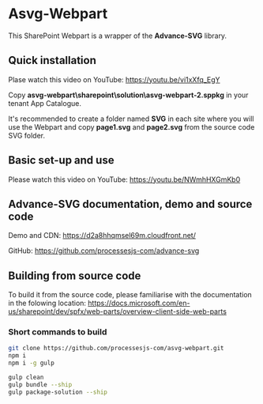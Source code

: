 # Asvg-Webpart

This SharePoint Webpart is a wrapper of the **Advance-SVG** library. 

## Quick installation
Plase watch this video on YouTube: https://youtu.be/vi1xXfq_EgY

Copy **asvg-webpart\sharepoint\solution\asvg-webpart-2.sppkg** in your tenant App Catalogue. 

It's recommended to create a folder named **SVG** in each site where you will use the Webpart and copy **page1.svg** and **page2.svg** from the source code SVG folder.

## Basic set-up and use
Please watch this video on YouTube: https://youtu.be/NWmhHXGmKb0

## Advance-SVG documentation, demo and source code

Demo and CDN: https://d2a8hhqmsel69m.cloudfront.net/

GitHub: https://github.com/processesjs-com/advance-svg

## Building from source code

To build it from the source code, please familiarise with the documentation in the folowing location:
https://docs.microsoft.com/en-us/sharepoint/dev/spfx/web-parts/overview-client-side-web-parts 

### Short commands to build

```bash
git clone https://github.com/processesjs-com/asvg-webpart.git
npm i
npm i -g gulp

gulp clean
gulp bundle --ship
gulp package-solution --ship
```
